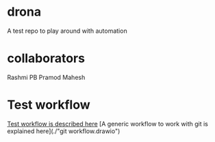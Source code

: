 # drona
A test repo to play around with automation

# collaborators
Rashmi PB
Pramod
Mahesh 

# Test workflow
[Test workflow is described here](./GenericTestFlow.drawio)
[A generic workflow to work with git is explained here](./"git workflow.drawio")

